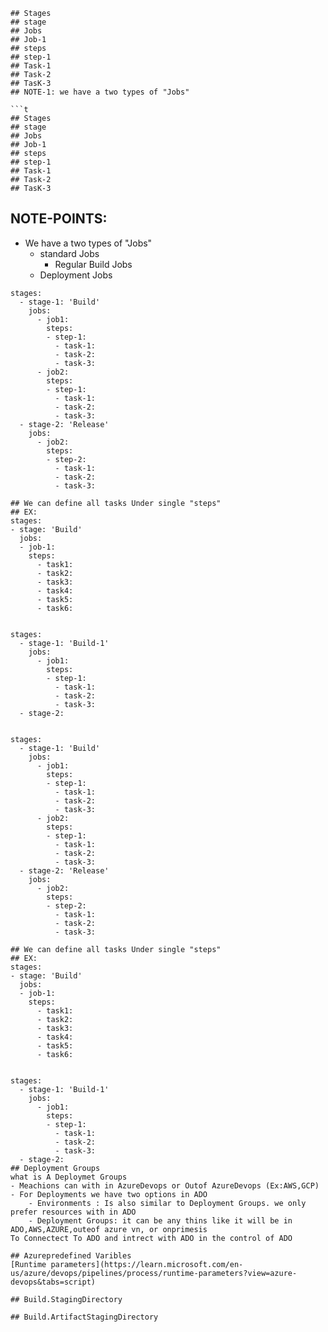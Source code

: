 ```t
## Stages
## stage
## Jobs
## Job-1
## steps
## step-1
## Task-1
## Task-2
## TasK-3
## NOTE-1: we have a two types of "Jobs"
```

```
```t
## Stages
## stage
## Jobs
## Job-1
## steps
## step-1
## Task-1
## Task-2
## TasK-3
```

## NOTE-POINTS:
- We have a two types of "Jobs"
    - standard Jobs
        - Regular Build Jobs 
    - Deployment Jobs


```t
stages:
  - stage-1: 'Build'
    jobs:
      - job1:
        steps:
        - step-1:
          - task-1:
          - task-2:
          - task-3:
      - job2:
        steps:
        - step-1:
          - task-1:
          - task-2:
          - task-3:
  - stage-2: 'Release'
    jobs:
      - job2:
        steps:
        - step-2:
          - task-1:
          - task-2:
          - task-3:

## We can define all tasks Under single "steps"
## EX: 
stages:
- stage: 'Build'
  jobs:
  - job-1:
    steps:
      - task1:
      - task2:
      - task3:
      - task4:
      - task5:
      - task6:
   

stages:
  - stage-1: 'Build-1'
    jobs:
      - job1:
        steps:
        - step-1:
          - task-1:
          - task-2:
          - task-3:
  - stage-2:

```

```

stages:
  - stage-1: 'Build'
    jobs:
      - job1:
        steps:
        - step-1:
          - task-1:
          - task-2:
          - task-3:
      - job2:
        steps:
        - step-1:
          - task-1:
          - task-2:
          - task-3:
  - stage-2: 'Release'
    jobs:
      - job2:
        steps:
        - step-2:
          - task-1:
          - task-2:
          - task-3:

## We can define all tasks Under single "steps"
## EX: 
stages:
- stage: 'Build'
  jobs:
  - job-1:
    steps:
      - task1:
      - task2:
      - task3:
      - task4:
      - task5:
      - task6:
   

stages:
  - stage-1: 'Build-1'
    jobs:
      - job1:
        steps:
        - step-1:
          - task-1:
          - task-2:
          - task-3:
  - stage-2:
## Deployment Groups 
what is A Deploymet Groups 
- Meachions can with in AzureDevops or Outof AzureDevops (Ex:AWS,GCP)
- For Deployments we have two options in ADO
    - Environments : Is also similar to Deployment Groups. we only prefer resources with in ADO 
    - Deployment Groups: it can be any thins like it will be in ADO,AWS,AZURE,outeof azure vn, or onprimesis
To Connectect To ADO and intrect with ADO in the control of ADO 

## Azurepredefined Varibles
[Runtime parameters](https://learn.microsoft.com/en-us/azure/devops/pipelines/process/runtime-parameters?view=azure-devops&tabs=script)

## Build.StagingDirectory

## Build.ArtifactStagingDirectory